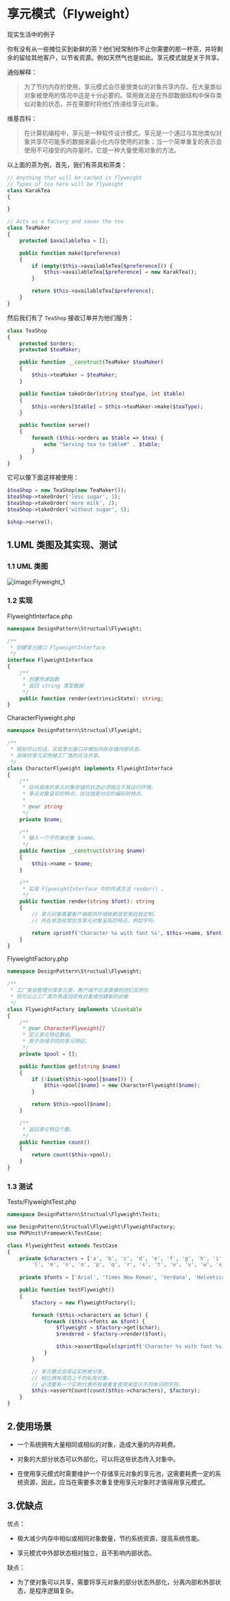 # 享元模式（Flyweight）

现实生活中的例子

你有没有从一些摊位买到新鲜的茶？他们经常制作不止你需要的那一杯茶，并将剩余的留给其他客户，以节省资源。例如天然气也是如此。享元模式就是关于共享。

通俗解释：

> 为了节约内存的使用，享元模式会尽量使类似的对象共享内存。在大量类似对象被使用的情况中这是十分必要的。常用做法是在外部数据结构中保存类似对象的状态，并在需要时将他们传递给享元对象。

维基百科：

> 在计算机编程中，享元是一种软件设计模式。享元是一个通过与其他类似对象共享尽可能多的数据来最小化内存使用的对象；当一个简单重复的表示会使用不可接受的内存量时，它是一种大量使用对象的方法。

以上面的茶为例，首先，我们有茶具和茶类：

```php
// Anything that will be cached is flyweight
// Types of tea here will be flyweight
class KarakTea
{

}

// Acts as a factory and saves the tea
class TeaMaker
{
    protected $availableTea = [];

    public function make($preference)
    {
        if (empty($this->availableTea[$preference])) {
            $this->availableTea[$preference] = new KarakTea();
        }

        return $this->availableTea[$preference];
    }
}
```

然后我们有了 `TeaShop` 接收订单并为他们服务：

```php
class TeaShop
{
    protected $orders;
    protected $teaMaker;

    public function __construct(TeaMaker $teaMaker)
    {
        $this->teaMaker = $teaMaker;
    }

    public function takeOrder(string $teaType, int $table)
    {
        $this->orders[$table] = $this->teaMaker->make($teaType);
    }

    public function serve()
    {
        foreach ($this->orders as $table => $tea) {
            echo "Serving tea to table#" . $table;
        }
    }
}
```

它可以像下面这样被使用：

```php
$teaShop = new TeaShop(new TeaMaker());
$teaShop->takeOrder('less sugar', 1);
$teaShop->takeOrder('more milk', 2);
$teaShop->takeOrder('without sugar', 5);

$shop->serve();
```

## 1.UML 类图及其实现、测试

### 1.1 UML 类图

![image:Flyweight_1](https://github.com/TomatoZ7/notes-of-tz/blob/master/Programming/DesignPatterns/images/Flyweight_1.jpg)

### 1.2 实现

FlyweightInterface.php

```php
namespace DesignPattern\Structual\Flyweight;

/**
 * 创建享元接口 FlyweightInterface
 */
interface FlyweightInterface
{
    /**
     * 创建传递函数
     * 返回 string 类型数据
     */
    public function render(extrinsicState): string;
}
```

CharacterFlyweight.php

```php
namespace DesignPattern\Structual\Flyweight;

/**
 * 假如可以的话，实现享元接口并增加内存存储内部状态。
 * 具体的享元实例被工厂类的方法共享。
 */
class CharacterFlyweight implements FlyweightInterface
{
    /**
     * 任何具体的享元对象存储的状态必须独立于其运行环境。
     * 享元对象呈现的特点，往往就是对应的编码的特点。
     *
     * @var string
     */
    private $name;

    /**
     * 输入一个字符串对象 $name。
     */
    public function __construct(string $name)
    {
        $this->name = $name;
    }

    /**
     * 实现 FlyweightInterface 中的传递方法 render() 。
     */
    public function render(string $font): string
    {
        // 享元对象需要客户端提供环境依赖信息来自我定制。
        // 外在状态经常包含享元对象呈现的特点，例如字符。

        return sprintf('Character %s with font %s', $this->name, $font);
    }
}
```

FlyweightFactory.php

```php
namespace DesignPattern\Structual\Flyweight;

/**
 * 工厂类会管理分享享元类，客户端不应该直接将他们实例化
 * 但可以让工厂类负责返回现有对象或创建新的对象
 */
class FlyweightFactory implements \Countable
{
    /**
     * @var CharacterFlyweight[]
     * 定义享元特征数组。
     * 用于存储不同的享元特征。
     */
    private $pool = [];

    public function get(string $name)
    {
        if (!isset($this->pool[$name])) {
            $this->pool[$name] = new CharacterFlyweight($name);
        }

        return $this->pool[$name];
    }

    /**
     * 返回享元特征个数。
     */
    public function count()
    {
        return count($this->pool);
    }
}
```

### 1.3 测试

Tests/FlyweightTest.php

```php
namespace DesignPattern\Structual\Flyweight\Tests;

use DesignPattern\Structual\Flyweight\FlyweightFactory;
use PHPUnit\Framework\TestCase;

class FlyweightTest extends TestCase
{
    private $characters = ['a', 'b', 'c', 'd', 'e', 'f', 'g', 'h', 'i', 'j', 'k',
        'l', 'm', 'n', 'o', 'p', 'q', 'r', 's', 't', 'u', 'v', 'w', 'x', 'y', 'z'];
    
    private $fonts = ['Arial', 'Times New Roman', 'Verdana', 'Helvetica'];

    public function testFlyweight() 
    {
        $factory = new FlyweightFactory();

        foreach ($this->characters as $char) {
            foreach ($this->fonts as $font) {
                $flyweight = $factory->get($char);
                $rendered = $factory->render($font);

                $this->assertEquals(sprintf('Character %s with font %s', $char, $font), $rendered);
            }
        }

        // 享元模式会保证实例被分享。
        // 相比拥有成百上千的私有对象，
        // 必须要有一个实例代表所有被重复使用来显示不同单词的字符。
        $this->assertCount(count($this->characters), $factory);
    }
}
```

## 2.使用场景

+ 一个系统拥有大量相同或相似的对象，造成大量的内存耗费。

+ 对象的大部分状态可以外部化，可以将这些状态传入对象中。

+ 在使用享元模式时需要维护一个存储享元对象的享元池，这需要耗费一定的系统资源，因此，应当在需要多次重复使用享元对象时才值得用享元模式。

## 3.优缺点

优点：

+ 极大减少内存中相似或相同对象数量，节约系统资源，提高系统性能。

+ 享元模式中外部状态相对独立，且不影响内部状态。

缺点：

+ 为了使对象可以共享，需要将享元对象的部分状态外部化，分离内部和外部状态，是程序逻辑复杂。